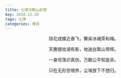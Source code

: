 ```yaml
---
title: 七律马鞍山初雪
key: 2018.12.30
tags: 七律
categories: 律诗
---
```


<p align="center">琼花成蝶近香飞，舞染冰魂茶和梅。
</p>
<p align="center">天撒银妆湖有影，地迷白絮山带辉。
</p>
<p align="center">一身坦荡识真伪，万籁公平知是非。
</p>
<p align="center">只在无形空境界，尘埃放下不想归。
</p>
<p align="center"></br>
</p>
